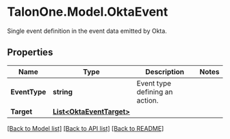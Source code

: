 # TalonOne.Model.OktaEvent
Single event definition in the event data emitted by Okta.
## Properties

Name | Type | Description | Notes
------------ | ------------- | ------------- | -------------
**EventType** | **string** | Event type defining an action. | 
**Target** | [**List&lt;OktaEventTarget&gt;**](OktaEventTarget.md) |  | 

[[Back to Model list]](../README.md#documentation-for-models) [[Back to API list]](../README.md#documentation-for-api-endpoints) [[Back to README]](../README.md)

